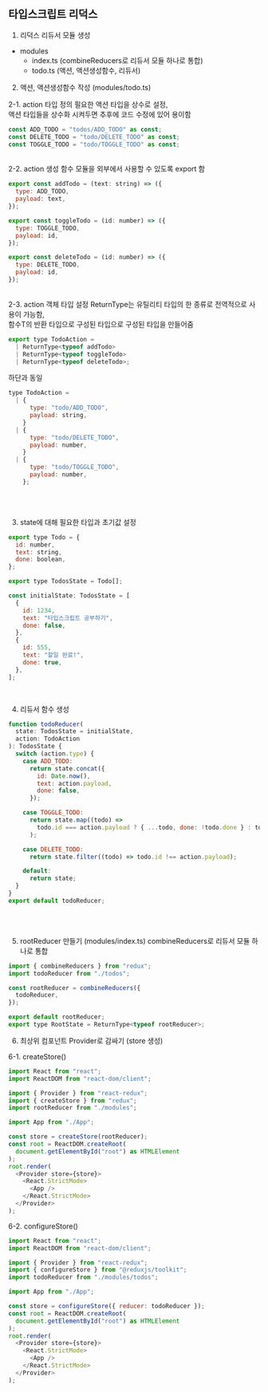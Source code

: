## 타입스크립트 리덕스

1. 리덕스 리듀서 모듈 생성

- modules
  - index.ts (combineReducers로 리듀서 모듈 하나로 통합)
  - todo.ts (액션, 액션생성함수, 리듀서)
    <br>

2. 액션, 액션생성함수 작성 (modules/todo.ts)

2-1. action 타입 정의
필요한 액션 타입을 상수로 설정, <br>
액션 타입들을 상수화 시켜두면 추후에 코드 수정에 있어 용이함

```js
const ADD_TODO = "todos/ADD_TODO" as const;
const DELETE_TODO = "todo/DELETE_TODO" as const;
const TOGGLE_TODO = "todo/TOGGLE_TODO" as const;
```

<br>
2-2. action 생성 함수
모듈을 외부에서 사용할 수 있도록 export 함

```js
export const addTodo = (text: string) => ({
  type: ADD_TODO,
  payload: text,
});

export const toggleTodo = (id: number) => ({
  type: TOGGLE_TODO,
  payload: id,
});

export const deleteTodo = (id: number) => ({
  type: DELETE_TODO,
  payload: id,
});
```

<br>
2-3. action 객체 타입 설정
ReturnType<T>는 유틸리티 타입의 한 종류로 전역적으로 사용이 가능함, <br>
함수T의 반환 타입으로 구성된 타입으로 구성된 타입을 만들어줌

```js
export type TodoAction =
  | ReturnType<typeof addTodo>
  | ReturnType<typeof toggleTodo>
  | ReturnType<typeof deleteTodo>;
```

하단과 동일

```js
type TodoAction =
  | {
      type: "todo/ADD_TODO",
      payload: string,
    }
  | {
      type: "todo/DELETE_TODO",
      payload: number,
    }
  | {
      type: "todo/TOGGLE_TODO",
      payload: number,
    };
```

<br>
<br>

3. state에 대해 필요한 타입과 초기값 설정

```js
export type Todo = {
  id: number,
  text: string,
  done: boolean,
};

export type TodosState = Todo[];

const initialState: TodosState = [
  {
    id: 1234,
    text: "타입스크립트 공부하기",
    done: false,
  },
  {
    id: 555,
    text: "할일 완료!",
    done: true,
  },
];
```

<Br>

4. 리듀서 함수 생성

```js
function todoReducer(
  state: TodosState = initialState,
  action: TodoAction
): TodosState {
  switch (action.type) {
    case ADD_TODO:
      return state.concat({
        id: Date.now(),
        text: action.payload,
        done: false,
      });

    case TOGGLE_TODO:
      return state.map((todo) =>
        todo.id === action.payload ? { ...todo, done: !todo.done } : todo
      );

    case DELETE_TODO:
      return state.filter((todo) => todo.id !== action.payload);

    default:
      return state;
  }
}
export default todoReducer;
```

<br>
<br>

5. rootReducer 만들기 (modules/index.ts)
   combineReducers로 리듀서 모듈 하나로 통합

```js
import { combineReducers } from "redux";
import todoReducer from "./todos";

const rootReducer = combineReducers({
  todoReducer,
});

export default rootReducer;
export type RootState = ReturnType<typeof rootReducer>;
```

6. 최상위 컴포넌트 Provider로 감싸기 (store 생성)

6-1. createStore()

```js
import React from "react";
import ReactDOM from "react-dom/client";

import { Provider } from "react-redux";
import { createStore } from "redux";
import rootReducer from "./modules";

import App from "./App";

const store = createStore(rootReducer);
const root = ReactDOM.createRoot(
  document.getElementById("root") as HTMLElement
);
root.render(
  <Provider store={store}>
    <React.StrictMode>
      <App />
    </React.StrictMode>
  </Provider>
);
```

6-2. configureStore()

```js
import React from "react";
import ReactDOM from "react-dom/client";

import { Provider } from "react-redux";
import { configureStore } from "@reduxjs/toolkit";
import todoReducer from "./modules/todos";

import App from "./App";

const store = configureStore({ reducer: todoReducer });
const root = ReactDOM.createRoot(
  document.getElementById("root") as HTMLElement
);
root.render(
  <Provider store={store}>
    <React.StrictMode>
      <App />
    </React.StrictMode>
  </Provider>
);
```
